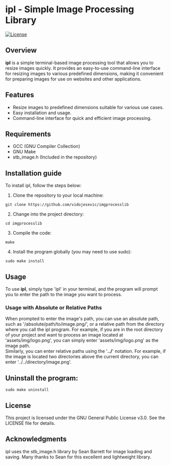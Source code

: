 # ipl - Simple Image Processing Library
<span style="color:#blue">[![License](https://img.shields.io/badge/license-GPL--3.0-blue.svg)](https://github.com/vidojesevic/imgprocesslib/blob/main/LICENSE)</span>

## Overview 
**ipl** is a simple terminal-based image processing tool that allows you to resize 
images quickly. It provides an easy-to-use command-line interface for resizing 
images to various predefined dimensions, making it convenient for preparing 
images for use on websites and other applications.

## Features
- Resize images to predefined dimensions suitable for various use cases.<br />
- Easy installation and usage.<br />
- Command-line interface for quick and efficient image processing.<br />

## Requirements
- GCC (GNU Compiler Collection)
- GNU Make
- stb_image.h (Included in the repository)

## Installation guide
To install ipl, follow the steps below: 
1. Clone the repository to your local machine:<br />
```
git clone https://github.com/vidojesevic/imgprocesslib
```
2. Change into the project directory:<br />
```
cd imgprocesslib
```
3. Compile the code:<br />
```
make
```
4. Install the program globally (you may need to use sudo):<br />
```
sudo make install
```
## Usage
To use **ipl**, simply type 'ipl' in your terminal, and the program will 
prompt you to enter the path to the image you want to process.
### Usage with Absolute or Relative Paths
When prompted to enter the image's path, you can use an absolute path, such as 
'/absolute/path/to/image.png/', or a relative path from the directory where you 
call the ipl program. For example, if you are in the root directory of your 
project and want to process an image located at 'assets/img/logo.png', 
you can simply enter 'assets/img/logo.png' as the image path.<br />
Similarly, you can enter relative paths using the '**../**' notation. For example, 
if the image is located two directories above the current directory, you can 
enter '../../directory/image.png'.

## Uninstall the program:
```
sudo make uninstall
```
## License
This project is licensed under the GNU General Public License v3.0. 
See the LICENSE file for details.
## Acknowledgments
ipl uses the stb_image.h library by Sean Barrett for image loading and saving. 
Many thanks to Sean for this excellent and lightweight library.

